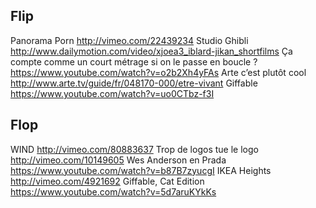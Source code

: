 ## Flip

Panorama Porn
    http://vimeo.com/22439234
Studio Ghibli
    http://www.dailymotion.com/video/xjoea3_iblard-jikan_shortfilms
Ça compte comme un court métrage si on le passe en boucle ?
    https://www.youtube.com/watch?v=o2b2Xh4yFAs
Arte c’est plutôt cool
    http://www.arte.tv/guide/fr/048170-000/etre-vivant
Giffable
    https://www.youtube.com/watch?v=uo0CTbz-f3I 

## Flop

WIND
    http://vimeo.com/80883637
Trop de logos tue le logo
    http://vimeo.com/10149605
Wes Anderson en Prada
    https://www.youtube.com/watch?v=b87B7zyucgI
IKEA Heights
    http://vimeo.com/4921692
Giffable, Cat Edition
    https://www.youtube.com/watch?v=5d7aruKYkKs
